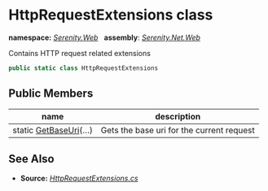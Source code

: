 # HttpRequestExtensions class
**namespace:** *[Serenity.Web](../README.md#serenity.web-namespace)*   **assembly**: *[Serenity.Net.Web](../README.md)*

Contains HTTP request related extensions

```csharp
public static class HttpRequestExtensions
```

## Public Members

| name | description |
| --- | --- |
| static [GetBaseUri](HttpRequestExtensions/GetBaseUri.md)(…) | Gets the base uri for the current request |

## See Also

* **Source:** *[HttpRequestExtensions.cs](https://github.com/serenity-is/Serenity/blob/master/src/Serenity.Net.Web/Mvc/HttpRequestExtensions.cs)*